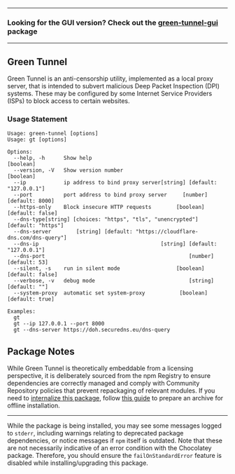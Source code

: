 
---

### Looking for the GUI version? Check out the [green-tunnel-gui](https://community.chocolatey.org/packages/green-tunnel-gui) package

---

## Green Tunnel

Green Tunnel is an anti-censorship utility, implemented as a local proxy server, that is intended to subvert malicious Deep Packet Inspection (DPI) systems. These may be configured by some Internet Service Providers (ISPs) to block access to certain websites.

### Usage Statement

```shell
Usage: green-tunnel [options]
Usage: gt [options]

Options:
  --help, -h      Show help                                            [boolean]
  --version, -V   Show version number                                  [boolean]
  --ip            ip address to bind proxy server[string] [default: "127.0.0.1"]
  --port          port address to bind proxy server     [number] [default: 8000]
  --https-only    Block insecure HTTP requests        [boolean] [default: false]
  --dns-type[string] [choices: "https", "tls", "unencrypted"] [default: "https"]
  --dns-server        [string] [default: "https://cloudflare-dns.com/dns-query"]
  --dns-ip                                       [string] [default: "127.0.0.1"]
  --dns-port                                              [number] [default: 53]
  --silent, -s    run in silent mode                  [boolean] [default: false]
  --verbose, -v   debug mode                              [string] [default: ""]
  --system-proxy  automatic set system-proxy           [boolean] [default: true]

Examples:
  gt
  gt --ip 127.0.0.1 --port 8000
  gt --dns-server https://doh.securedns.eu/dns-query
```

## Package Notes

While Green Tunnel is theoretically embeddable from a licensing perspective, it is deliberately sourced from the npm Registry to ensure dependencies are correctly managed and comply with Community Repository policies that prevent repackaging of relevant modules. If you need to [internalize this package](https://docs.chocolatey.org/en-us/guides/create/recompile-packages), follow [this guide](http://www.leanpro.cn/docs/leanrunner/en/shared/npm_offline) to prepare an archive for offline installation.

---

While the package is being installed, you may see some messages logged to `stderr`, including warnings relating to deprecated package dependencies, or notice messages if `npm` itself is outdated. Note that these are not necessarily indicative of an error condition with the Chocolatey package. Therefore, you should ensure the `failOnStandardError` feature is disabled while installing/upgrading this package.
